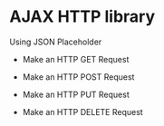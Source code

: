 # AJAX HTTP library

Using JSON Placeholder 

- Make an HTTP GET Request

- Make an HTTP POST Request

- Make an HTTP PUT Request

- Make an HTTP DELETE Request